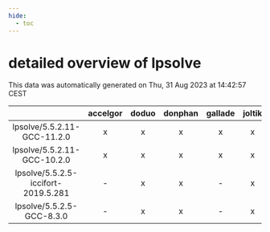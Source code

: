 ```yaml
---
hide:
  - toc
---
```


detailed overview of lpsolve
============================


This data was automatically generated on Thu, 31 Aug 2023 at 14:42:57 CEST  

| |accelgor|doduo|donphan|gallade|joltik|skitty|swalot|victini|
| :---: | :---: | :---: | :---: | :---: | :---: | :---: | :---: | :---: |
|lpsolve/5.5.2.11-GCC-11.2.0|x|x|x|x|x|x|x|x|
|lpsolve/5.5.2.11-GCC-10.2.0|x|x|x|x|x|x|x|x|
|lpsolve/5.5.2.5-iccifort-2019.5.281|-|x|x|-|x|x|-|x|
|lpsolve/5.5.2.5-GCC-8.3.0|-|x|x|-|x|x|-|x|
